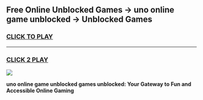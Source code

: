 
## Free Online Unblocked Games → uno online game unblocked → Unblocked Games
<h3>
<a href="https://premium.freeplayer.one?title=uno_online_game_unblocked&ref=21F">CLICK TO PLAY</a></h3>
<hr>

<h3>
<a href="https://premium.freeplayer.one?title=uno_online_game_unblocked&ref=21F">CLICK 2 PLAY</a>
  
</h3>

<a href="https://premium.freeplayer.one?title=uno_online_game_unblocked&ref=21F/"><img src="https://clearcache.store/games.png"></a>


**uno online game unblocked games unblocked: Your Gateway to Fun and Accessible Online Gaming**
